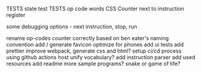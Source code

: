 TESTS state test
TESTS op code words
CSS Counter next to instruction register

some debugging options - next instruction, stop, run

rename op-codes counter correctly based on ben eater's naming convention
add / generate favicon
optimize for phones
add ui tests
add prettier
improve webpack, generate css and html?
setup ci/cd process using github actions
host
unify vocabulary?
add instruction parser
add used resources
add readme
more sample programs?
snake or game of life?